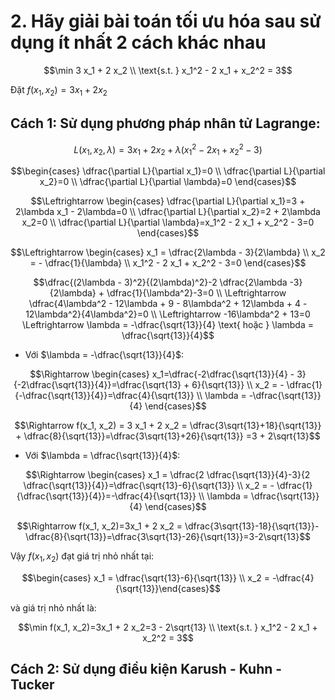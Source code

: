 # 2. Hãy giải bài toán tối ưu hóa sau sử dụng ít nhất 2 cách khác nhau


$$\min 3 x_1 + 2 x_2 \\ \text{s.t. } x_1^2 - 2 x_1 + x_2^2 = 3$$

Đặt $f(x_1, x_2) = 3 x_1 + 2 x_2$

## Cách 1: Sử dụng phương pháp nhân tử Lagrange:

$$L(x_1, x_2, \lambda) = 3x_1 + 2x_2 + \lambda ( x_1^2 - 2 x_1 + x_2^2 - 3)$$


$$\begin{cases} \dfrac{\partial L}{\partial x_1}=0 \\ \dfrac{\partial L}{\partial x_2}=0 \\ \dfrac{\partial L}{\partial \lambda}=0 \end{cases}$$

$$\Leftrightarrow \begin{cases} \dfrac{\partial L}{\partial x_1}=3 + 2\lambda x_1 - 2\lambda=0 \\ \dfrac{\partial L}{\partial x_2}=2 + 2\lambda x_2=0 \\ \dfrac{\partial L}{\partial \lambda}=x_1^2 - 2 x_1 + x_2^2 - 3=0 \end{cases}$$

$$\Leftrightarrow \begin{cases} x_1 = \dfrac{2\lambda - 3}{2\lambda} \\ x_2 = - \dfrac{1}{\lambda} \\ x_1^2 - 2 x_1 + x_2^2 - 3=0 \end{cases}$$

$$\dfrac{(2\lambda - 3)^2}{(2\lambda)^2}-2 \dfrac{2\lambda -3}{2\lambda} + \dfrac{1}{\lambda^2}-3=0 \\
\Leftrightarrow \dfrac{4\lambda^2 - 12\lambda + 9 - 8\lambda^2 + 12\lambda + 4 - 12\lambda^2}{4\lambda^2}=0 \\ \Leftrightarrow -16\lambda^2 + 13=0 \Leftrightarrow \lambda = -\dfrac{\sqrt{13}}{4} \text{ hoặc } \lambda = \dfrac{\sqrt{13}}{4}$$

- Với $\lambda = -\dfrac{\sqrt{13}}{4}$:

$$\Rightarrow \begin{cases} x_1=\dfrac{-2\dfrac{\sqrt{13}}{4} - 3}{-2\dfrac{\sqrt{13}}{4}}=\dfrac{\sqrt{13} + 6}{\sqrt{13}} \\ x_2 = - \dfrac{1}{-\dfrac{\sqrt{13}}{4}}=\dfrac{4}{\sqrt{13}} \\ \lambda = -\dfrac{\sqrt{13}}{4} \end{cases}$$

$$\Rightarrow f(x_1, x_2) = 3 x_1 + 2 x_2 = \dfrac{3\sqrt{13}+18}{\sqrt{13}} + \dfrac{8}{\sqrt{13}}=\dfrac{3\sqrt{13}+26}{\sqrt{13}} =3 + 2\sqrt{13}$$

- Với $\lambda = \dfrac{\sqrt{13}}{4}$:

$$\Rightarrow \begin{cases} x_1 = \dfrac{2 \dfrac{\sqrt{13}}{4}-3}{2 \dfrac{\sqrt{13}}{4}}=\dfrac{\sqrt{13}-6}{\sqrt{13}} \\ x_2 = - \dfrac{1}{\dfrac{\sqrt{13}}{4}}=-\dfrac{4}{\sqrt{13}} \\ \lambda = \dfrac{\sqrt{13}}{4} \end{cases}$$

$$\Rightarrow f(x_1, x_2)=3x_1 + 2 x_2 = \dfrac{3\sqrt{13}-18}{\sqrt{13}}-\dfrac{8}{\sqrt{13}}=\dfrac{3\sqrt{13}-26}{\sqrt{13}}=3-2\sqrt{13}$$

Vậy $f(x_1, x_2)$ đạt giá trị nhỏ nhất tại:

$$\begin{cases} x_1 = \dfrac{\sqrt{13}-6}{\sqrt{13}} \\ x_2 = -\dfrac{4}{\sqrt{13}}\end{cases}$$

và giá trị nhỏ nhất là:

$$\min f(x_1, x_2)=3x_1 + 2 x_2=3 - 2\sqrt{13} \\ \text{s.t. } x_1^2 - 2 x_1 + x_2^2 = 3$$

## Cách 2: Sử dụng điều kiện Karush - Kuhn - Tucker

